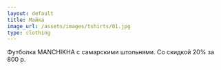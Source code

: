 ```yaml
---
layout: default
title: Майка
image_url: /assets/images/tshirts/01.jpg
type: clothing
---
```

Футболка MANCHIKHA с самарскими штольнями.
Со скидкой 20% за 800 р.
